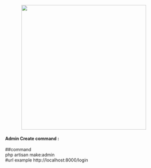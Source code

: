 <p align="center"><img src="https://res.cloudinary.com/dtfbvvkyp/image/upload/v1566331377/laravel-logolockup-cmyk-red.svg" width="400"></p>
<h4> Admin Create command : </h4>
<div class="highlight highlight-source-shell">
    ##command 
    <br>
    php artisan make:admin
    <br>
    #url example
    http://localhost:8000/login
    
</div>
